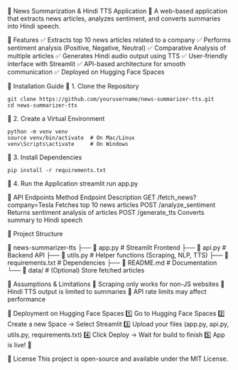 📰 News Summarization & Hindi TTS Application
🚀 A web-based application that extracts news articles, analyzes sentiment, and converts summaries into Hindi speech.

📌 Features
✅ Extracts top 10 news articles related to a company
✅ Performs sentiment analysis (Positive, Negative, Neutral)
✅ Comparative Analysis of multiple articles
✅ Generates Hindi audio output using TTS
✅ User-friendly interface with Streamlit
✅ API-based architecture for smooth communication
✅ Deployed on Hugging Face Spaces


📌 Installation Guide
🔹 1. Clone the Repository
    
    git clone https://github.com/yourusername/news-summarizer-tts.git
    cd news-summarizer-tts

🔹 2. Create a Virtual Environment
    
    python -m venv venv
    source venv/bin/activate  # On Mac/Linux
    venv\Scripts\activate     # On Windows
🔹 3. Install Dependencies

    pip install -r requirements.txt

🔹 4. Run the Application
    streamlit run app.py

📌 API Endpoints
Method	Endpoint	Description
GET	/fetch_news?company=Tesla	Fetches top 10 news articles
POST	/analyze_sentiment	Returns sentiment analysis of articles
POST	/generate_tts	Converts summary to Hindi speech


📌 Project Structure

📂 news-summarizer-tts
 ├── 📜 app.py               # Streamlit Frontend
 ├── 📜 api.py               # Backend API
 ├── 📜 utils.py             # Helper functions (Scraping, NLP, TTS)
 ├── 📜 requirements.txt     # Dependencies
 ├── 📜 README.md            # Documentation
 └── 📂 data/                # (Optional) Store fetched articles
 
📌 Assumptions & Limitations
🔹 Scraping only works for non-JS websites
🔹 Hindi TTS output is limited to summaries
🔹 API rate limits may affect performance

📌 Deployment on Hugging Face Spaces
1️⃣ Go to Hugging Face Spaces
2️⃣ Create a new Space → Select Streamlit
3️⃣ Upload your files (app.py, api.py, utils.py, requirements.txt)
4️⃣ Click Deploy → Wait for build to finish
5️⃣ App is live! 🎉



📌 License
This project is open-source and available under the MIT License.